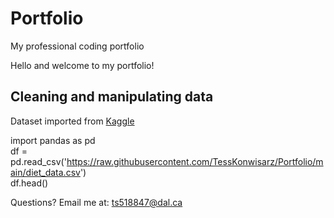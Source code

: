 # Portfolio
My professional coding portfolio

Hello and welcome to my portfolio!

## Cleaning and manipulating data
Dataset imported from [Kaggle](https://www.kaggle.com)

import pandas as pd  
df = pd.read_csv('https://raw.githubusercontent.com/TessKonwisarz/Portfolio/main/diet_data.csv')   
df.head()

Questions? Email me at:
[ts518847@dal.ca](mailto:ts518847@dal.ca)
